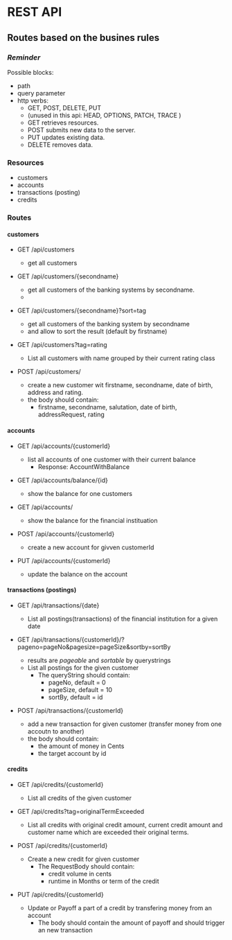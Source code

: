 # REST API

## Routes based on the busines rules

### *Reminder*

Possible blocks:
* path
* query parameter
* http verbs: 
  * GET, POST, DELETE, PUT 
  * (unused in this api: HEAD, OPTIONS, PATCH, TRACE )
  * GET retrieves resources.
  * POST submits new data to the server.
  * PUT updates existing data.
  * DELETE removes data.

### Resources
* customers
* accounts
* transactions (posting)
* credits

### Routes
#### customers

* GET /api/customers
  * get all customers

* GET /api/customers/{secondname} 
  * get all customers of the banking systems by secondname.
  *
* GET /api/customers/{secondname}?sort=tag 
  * get all customers of the banking system by secondname
  * and allow to sort the result (default by firstname)

* GET /api/customers?tag=rating
  * List all customers with name grouped by their current rating class
  
* POST /api/customers/
  * create a new customer wit firstname, secondname, date of birth, address and rating.
  * the body should contain:
    * firstname, secondname, salutation, date of birth, addressRequest, rating
 

#### accounts

* GET /api/accounts/{customerId}
  * list all accounts of one customer with their current balance
    * Response: AccountWithBalance

* GET /api/accounts/balance/{id}
  * show the balance for one customers

* GET /api/accounts/
  * show the balance for the financial instituation

* POST /api/accounts/{customerId}
  * create a new account for givven customerId

* PUT /api/accounts/{customerId}
  * update the balance on the account


#### transactions (postings)

* GET /api/transactions/{date}
  * List all postings(transactions) of the financial institution for a given date

* GET /api/transactions/{customerId}/?pageno=pageNo&pagesize=pageSize&sortby=sortBy
  * results are *pageable* and *sortable* by querystrings
  * List all postings for the given customer
    * The queryString should contain:
      * pageNo, default = 0
      * pageSize, default = 10
      * sortBy, default = id


* POST /api/transactions/{customerId}
  * add a new transaction for given customer (transfer money from one accoutn to another)
  * the body should contain:
    * the amount of money in Cents
    * the target account by id

#### credits
* GET /api/credits/{customerId}
  * List all credits of the given customer

* GET /api/credits?tag=originalTermExceeded
  * List all credits with original credit amount, current credit amount and customer name which are exceeded their original terms.

* POST /api/credits/{customerId}
  * Create a new credit for given customer
    * The RequestBody should contain:
      * credit volume in cents
      * runtime in Months or term of the credit

* PUT /api/credits/{customerId}
  * Update or Payoff a part of a credit by transfering money from an account
    * The body should contain the amount of payoff and should trigger an new transaction
